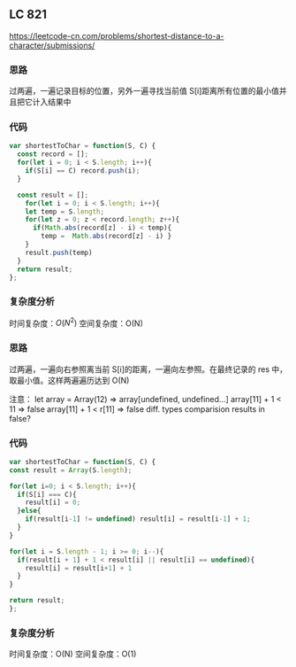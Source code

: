 ## LC 821

https://leetcode-cn.com/problems/shortest-distance-to-a-character/submissions/

### 思路

过两遍，一遍记录目标的位置，另外一遍寻找当前值 S[i]距离所有位置的最小值并且把它计入结果中

### 代码

```JavaScript
var shortestToChar = function(S, C) {
  const record = [];
  for(let i = 0; i < S.length; i++){
    if(S[i] == C) record.push(i);
  }

  const result = [];
    for(let i = 0; i < S.length; i++){
    let temp = S.length;
    for(let z = 0; z < record.length; z++){
      if(Math.abs(record[z] - i) < temp){
        temp =  Math.abs(record[z] - i) }
    }
    result.push(temp)
  }
  return result;
};

```

### 复杂度分析

时间复杂度：$O(N^2)$
空间复杂度：O(N)

### 思路

过两遍，一遍向右参照离当前 S[i]的距离，一遍向左参照。在最终记录的 res 中，取最小值。这样两遍遍历达到 O(N)

注意：
let array = Array(12) => array[undefined, undefined...]
array[11] + 1 < 11 => false
array[11] + 1 < r[11] => false
diff. types comparision results in false?

### 代码

```JavaScript
var shortestToChar = function(S, C) {
const result = Array(S.length);

for(let i=0; i < S.length; i++){
  if(S[i] === C){
    result[i] = 0;
  }else{
    if(result[i-1] != undefined) result[i] = result[i-1] + 1;
  }
}

for(let i = S.length - 1; i >= 0; i--){
  if(result[i + 1] + 1 < result[i] || result[i] == undefined){
    result[i] = result[i+1] + 1
  }
}

return result;
};

```

### 复杂度分析

时间复杂度：O(N)
空间复杂度：O(1)
